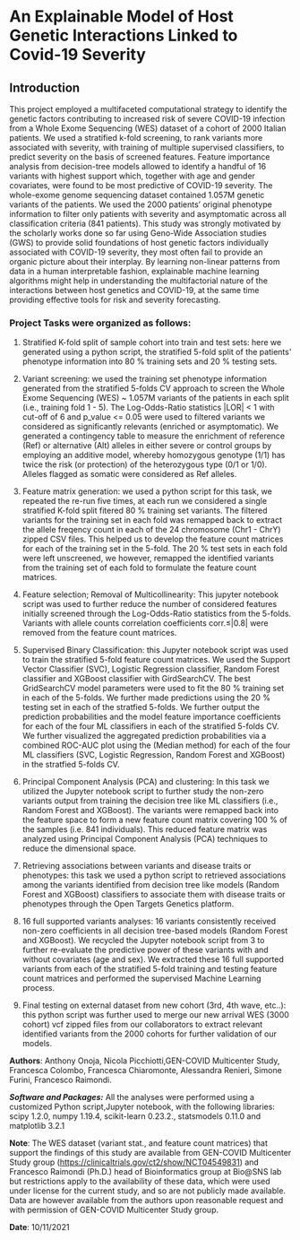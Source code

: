 # An Explainable Model of Host Genetic Interactions Linked to Covid-19 Severity
## Introduction
This project employed a multifaceted computational strategy to identify the genetic factors contributing to increased risk of severe COVID-19 infection from a Whole Exome Sequencing (WES) dataset of a cohort of 2000 Italian patients. We used a stratified k-fold screening, to rank variants more associated with severity, with training of multiple supervised classifiers, to predict severity on the basis of screened features. Feature importance analysis from decision-tree models allowed to identify a handful of 16 variants with highest support which, together with age and gender covariates, were found to be most predictive of COVID-19 severity. The whole-exome genome sequencing dataset contained 1.057M genetic variants of the patients. We used the 2000 patients’ original phenotype information to filter only patients with severity and asymptomatic across all classification criteria (841 patients).  This study was strongly motivated by the scholarly works done so far using Geno-Wide Association studies (GWS) to provide solid foundations of host genetic factors individually associated with COVID-19 severity, they most often fail to provide an organic picture about their interplay. By learning non-linear patterns from data in a human interpretable fashion, explainable machine learning algorithms might help in understanding the multifactorial nature of the interactions between host genetics and COVID-19, at the same time providing effective tools for risk and severity forecasting.

### Project Tasks were organized as follows:

1. Stratified K-fold split of sample cohort into train and test sets: here we generated using a python script, the stratified 5-fold split of the patients' phenotype information into 80 % training sets and 20 % testing sets. 

2. Variant screening: we used the training set phenotype information generated from the stratified 5-folds CV approach to screen the Whole Exome Sequencing (WES) ~ 1.057M variants of the patients in each split (i.e., training fold 1 - 5). The Log-Odds-Ratio statistics |LOR| < 1 with cut-off of 6 and p_value <= 0.05 were used to filtered variants we considered as significantly relevants (enriched or asymptomatic). We generated a contingency table to measure the enrichment of reference (Ref) or alternative (Alt) alleles in either severe or control groups by employing an additive model, whereby homozygous genotype (1/1) has twice the risk (or protection) of the heterozygous type (0/1 or 1/0). Alleles flagged as somatic were considered as Ref alleles. 

3. Feature matrix generation: we used a python script for this task, we repeated the re-run five times, at each run we considered a single stratified K-fold split fitered 80 % training set variants. The filtered variants for the training set in each fold was remapped back to extract the allele freqency count in each of the 24 chromosome (Chr1 - ChrY) zipped CSV files. This helped us to develop the feature count matrices for each of the training set in the 5-fold. The 20 % test sets in each fold were left unscreened, we however, remapped the identified variants from the training set of each fold to formulate the feature count matrices. 

4. Feature selection; Removal of Multicollinearity: This jupyter notebook script was used to further reduce the number of considered features initially screened through the Log-Odds-Ratio statistics from the 5-folds. Variants with allele counts correlation coefficients corr.≤|0.8| were removed from the feature count matrices.  

5. Supervised Binary Classification: this Jupyter notebook script was used to train the stratified 5-fold feature count matrices. We used the Support Vector Classifier (SVC), Logistic Regression classifier, Random Forest classifier and XGBoost classifier with GirdSearchCV. The best GridSearchCV model parameters were used to fit the 80 % training set in each of the 5-folds. We further made predictions using the 20 % testing set in each of the stratfied 5-folds. We further output the prediction probabilities and the model feature importance coefficients for each of the four ML classifiers in each of the stratified 5-folds CV. We further visualized the aggregated prediction probabilities via a combined ROC-AUC plot using the (Median method) for each of the four ML classifiers (SVC, Logistic Regression, Random Forest and XGBoost) in the stratfied 5-folds CV. 

6. Principal Component Analysis (PCA) and clustering: In this task we utilized the Jupyter notebook script to further study the non-zero variants output from training the decision tree like ML classifiers (i.e., Random Forest and XGBoost).  The variants were remapped back into the feature space to form a new feature count matrix covering 100 % of the samples (i.e. 841 individuals). This reduced feature matrix was analyzed using Principal Component Analysis (PCA) techniques to reduce the dimensional space.

7. Retrieving associations between variants and disease traits or phenotypes: this task we used a python script to retrieved associations among the variants identified from decision tree like models (Random Forest and XGBoost) classifiers to associate them with disease traits or phenotypes through the Open Targets Genetics platform. 

8. 16 full supported variants analyses: 16 variants consistently received non-zero coefficients in all decision tree-based models (Random Forest and XGBoost). We recycled the Jupyter notebook script from 3 to further re-evaluate the predictive power of these variants with and without covariates (age and sex). We extracted these 16 full supported variants from each of the stratified 5-fold training and testing feature count matrices and performed the supervised Machine Learning process. 

9. Final testing on external dataset from new cohort (3rd, 4th wave, etc..): this python script was further used to merge our new arrival WES (3000 cohort) vcf zipped files from our collaborators to extract relevant identified variants from the 2000 cohorts for further validation of our models.  

**Authors**: Anthony Onoja, Nicola Picchiotti,GEN-COVID Multicenter Study, Francesca Colombo, Francesca Chiaromonte, Alessandra Renieri, Simone Furini, Francesco Raimondi.

***Software and Packages:*** All the analyses were performed using a customized Python script,Jupyter notebook, with the following libraries: scipy 1.2.0, numpy 1.19.4, scikit-learn 0.23.2., statsmodels 0.11.0 and matplotlib 3.2.1

**Note**: The WES dataset (variant stat., and feature count matrices) that support the findings of this study are available from GEN-COVID Multicenter Study group (https://clinicaltrials.gov/ct2/show/NCT04549831) and Francesco Raimondi (Ph.D.) head of Bioinformatics group at Bio@SNS lab but restrictions apply to the availability of these data, which were used under license for the current study, and so are not publicly made available. Data are however available from the authors upon reasonable request and with permission of GEN-COVID Multicenter Study group.


**Date**: 10/11/2021
